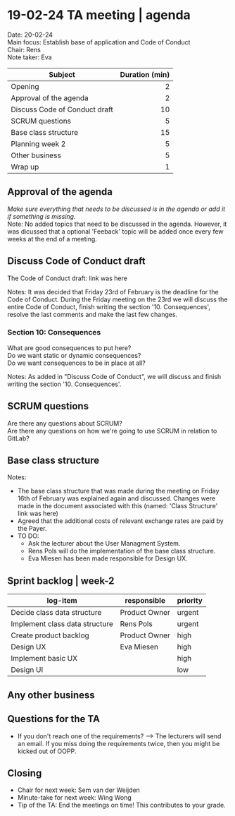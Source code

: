 # 19-02-24 TA meeting | agenda

Date:           20-02-24\
Main focus:     Establish base of application and Code of Conduct\
Chair:          Rens\
Note taker:     Eva

| Subject                       | Duration (min) |
|-------------------------------|---------------:|
| Opening                       |              2 |
| Approval of the agenda        |              2 |
| Discuss Code of Conduct draft |             10 |
| SCRUM questions               |              5 |
| Base class structure          |             15 |
| Planning week 2               |              5 |
| Other business                |              5 |
| Wrap up                       |              1 |

## Approval of the agenda

*Make sure everything that needs to be discussed is in the agenda or add it if something is missing.*\
Note: No added topics that need to be discussed in the agenda. However, it was dicussed that a optional 'Feeback' topic
will be added once every few weeks at the end of a meeting.

## Discuss Code of Conduct draft

The Code of Conduct draft: link was here

Notes: It was decided that Friday 23rd of February is the deadline for the Code of Conduct. During the Friday meeting on
the 23rd we will discuss the entire Code of Conduct, finish writing the section '10. Consequences', resolve the last
comments and make the last few changes.

### Section 10: Consequences

What are good consequences to put here?\
Do we want static or dynamic consequences?\
Do we want consequences to be in place at all?

Notes: As added in "Discuss Code of Conduct", we will discuss and finish writing the section '10. Consequences'.

## SCRUM questions

Are there any questions about SCRUM?\
Are there any questions on how we're going to use SCRUM in relation to GitLab?

## Base class structure

Notes:

- The base class structure that was made during the meeting on Friday 16th of February was explained again and
  discussed. Changes were made in the document associated with this (named: 'Class
  Structure' link was here)
- Agreed that the additional costs of relevant exchange rates are paid by the Payer.
- TO DO:
    - Ask the lecturer about the User Managment System.
    - Rens Pols will do the implementation of the base class structure.
    - Eva Miesen has been made responsible for Design UX.

## Sprint backlog | week-2

| log-item                       | responsible   | priority |
|--------------------------------|---------------|----------|
| Decide class data structure    | Product Owner | urgent   |
| Implement class data structure | Rens Pols     | urgent   |
| Create product backlog         | Product Owner | high     |
| Design UX                      | Eva Miesen    | high     |
| Implement basic UX             |               | high     |
| Design UI                      |               | low      |

## Any other business

## Questions for the TA

- If you don't reach one of the requirements? --> The lecturers will send an email. If you miss doing the requirements
  twice, then you might be kicked out of OOPP.

## Closing

- Chair for next week: Sem van der Weijden
- Minute-take for next week: Wing Wong
- Tip of the TA: End the meetings on time! This contributes to your grade.

